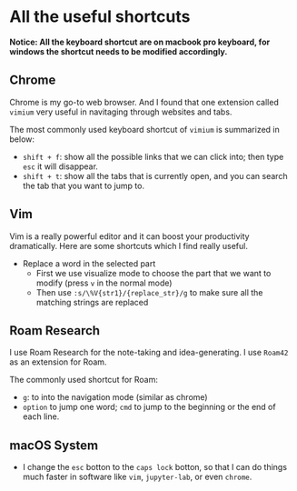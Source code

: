 All the useful shortcuts
=========================

**Notice: All the keyboard shortcut are on macbook pro keyboard, for windows the shortcut needs to be modified accordingly.**

Chrome
--------

Chrome is my go-to web browser. And I found that one extension called `vimium` very useful in navitaging through websites and tabs.

The most commonly used keyboard shortcut of `vimium` is summarized in below:

* `shift + f`: show all the possible links that we can click into; then type `esc` it will disappear.
* `shift + t`: show all the tabs that is currently open, and you can search the tab that you want to jump to.

Vim
-----

Vim is a really powerful editor and it can boost your productivity dramatically. Here are some shortcuts which I find really useful.

* Replace a word in the selected part
  * First we use visualize mode to choose the part that we want to modify (press `v` in the normal mode)
  * Then use `:s/\%V{str1}/{replace_str}/g` to make sure all the matching strings are replaced

Roam Research
---------------

I use Roam Research for the note-taking and idea-generating. I use `Roam42` as an extension for Roam.

The commonly used shortcut for Roam:
* `g`: to into the navigation mode (similar as chrome)
* `option` to jump one word; `cmd` to jump to the beginning or the end of each line.

macOS System
--------------

* I change the `esc` botton to the `caps lock` botton, so that I can do things much faster in software like `vim`, `jupyter-lab`, or even `chrome`.


